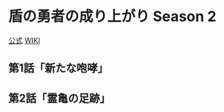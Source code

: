 # 盾の勇者の成り上がり Season 2

[公式](http://shieldhero-anime.jp/) 
[WIKI](https://ja.wikipedia.org/wiki/%E7%9B%BE%E3%81%AE%E5%8B%87%E8%80%85%E3%81%AE%E6%88%90%E3%82%8A%E4%B8%8A%E3%81%8C%E3%82%8A) 

## 第1話「新たな咆哮」

## 第2話「霊亀の足跡」
